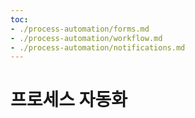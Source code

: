 ```yaml
---
toc:
- ./process-automation/forms.md
- ./process-automation/workflow.md
- ./process-automation/notifications.md
---
```

# 프로세스 자동화
